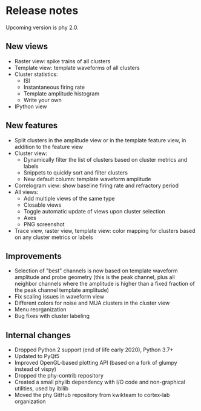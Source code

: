 # Release notes

Upcoming version is phy 2.0.

## New views

* Raster view: spike trains of all clusters
* Template view: template waveforms of all clusters
* Cluster statistics:
    * ISI
    * Instantaneous firing rate
    * Template amplitude histogram
    * Write your own
* IPython view

## New features

* Split clusters in the amplitude view or in the template feature view, in addition to the feature view
* Cluster view:
    * Dynamically filter the list of clusters based on cluster metrics and labels
    * Snippets to quickly sort and filter clusters
    * New default column: template waveform amplitude
* Correlogram view: show baseline firing rate and refractory period
* All views:
    * Add multiple views of the same type
    * Closable views
    * Toggle automatic update of views upon cluster selection
    * Axes
    * PNG screenshot
* Trace view, raster view, template view: color mapping for clusters based on any cluster metrics or labels


## Improvements

* Selection of "best" channels is now based on template waveform amplitude and probe geometry (this is the peak channel, plus all neighbor channels where the amplitude is higher than a fixed fraction of the peak channel template amplitude)
* Fix scaling issues in waveform view
* Different colors for noise and MUA clusters in the cluster view
* Menu reorganization
* Bug fixes with cluster labeling


## Internal changes

* Dropped Python 2 support (end of life early 2020), Python 3.7+
* Updated to PyQt5
* Improved OpenGL-based plotting API (based on a fork of glumpy instead of vispy)
* Dropped the phy-contrib repository
* Created a small phylib dependency with I/O code and non-graphical utilities, used by ibllib
* Moved the phy GitHub repository from kwikteam to cortex-lab organization
